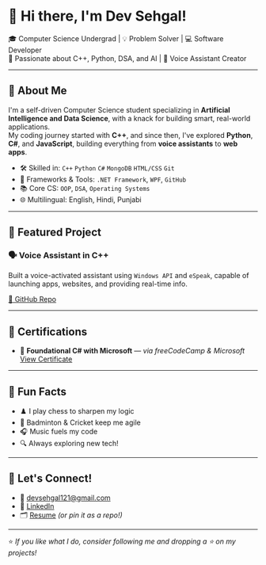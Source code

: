 # 👋 Hi there, I'm Dev Sehgal!

🎓 Computer Science Undergrad | 💡 Problem Solver | 💻 Software Developer  
🔭 Passionate about C++, Python, DSA, and AI | 🧠 Voice Assistant Creator  

---

## 🚀 About Me

I'm a self-driven Computer Science student specializing in **Artificial Intelligence and Data Science**, with a knack for building smart, real-world applications.  
My coding journey started with **C++**, and since then, I've explored **Python**, **C#**, and **JavaScript**, building everything from **voice assistants** to **web apps**.

- 🛠️ Skilled in: `C++` `Python` `C#` `MongoDB` `HTML/CSS` `Git`  
- 💼 Frameworks & Tools: `.NET Framework`, `WPF`, `GitHub`  
- 📚 Core CS: `OOP`, `DSA`, `Operating Systems`  
- 🌐 Multilingual: English, Hindi, Punjabi  

---

## 🔧 Featured Project

### 🗣️ Voice Assistant in C++
Built a voice-activated assistant using `Windows API` and `eSpeak`, capable of launching apps, websites, and providing real-time info.

[🔗 GitHub Repo](https://github.com/dev0802/voice-assistant-using-c-.git)

---

## 📜 Certifications

- 🧠 **Foundational C# with Microsoft** — *via freeCodeCamp & Microsoft*  
  [View Certificate](https://freecodecamp.org/certification/Dev0808/foundational-c-sharp-with-microsoft)

---

## 🎯 Fun Facts

- ♟️ I play chess to sharpen my logic  
- 🏸 Badminton & Cricket keep me agile  
- 🎧 Music fuels my code  
- 🔍 Always exploring new tech!

---

## 🤝 Let's Connect!

- 📧 devsehgal121@gmail.com  
- 🔗 [LinkedIn](https://linkedin.com/in/dev-sehgal-588200269)  
- 🗂️ [Resume](https://github.com/dev0802) *(or pin it as a repo!)*

---

⭐ *If you like what I do, consider following me and dropping a ⭐ on my projects!*
